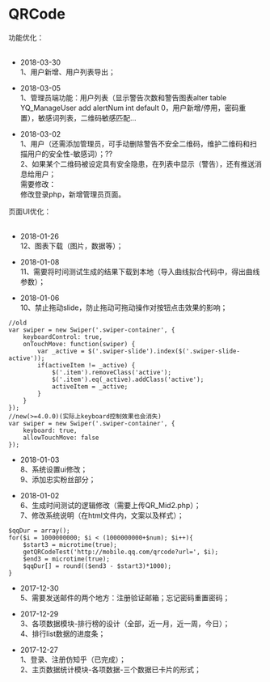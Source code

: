 # QRCode <br>

功能优化：<br><br>

- 2018-03-30 <br>
1、用户新增、用户列表导出；

- 2018-03-05 <br>
1、管理员端功能：用户列表（显示警告次数和警告图表alter table YQ_ManageUser add alertNum int default 0，用户新增/停用，密码重置），敏感词列表，二维码敏感匹配...<br>

- 2018-03-02 <br>
1、用户（还需添加管理员，可手动删除警告不安全二维码，维护二维码和扫描用户的安全性-敏感词）；??<br>
2、如果某个二维码被设定具有安全隐患，在列表中显示（警告），还有推送消息给用户；<br>
需要修改：<br>
修改登录php，新增管理员页面。<br>

页面UI优化：<br><br>

- 2018-01-26 <br>
12、图表下载（图片，数据等）；<br>

- 2018-01-08 <br>
11、需要将时间测试生成的结果下载到本地（导入曲线拟合代码中，得出曲线参数）；<br>


- 2018-01-06 <br>
10、禁止拖动slide，防止拖动可拖动操作对按钮点击效果的影响；<br>
```
//old
var swiper = new Swiper('.swiper-container', {
	keyboardControl: true,
	onTouchMove: function(swiper) {
		var _active = $('.swiper-slide').index($('.swiper-slide-active'));
		if(activeItem != _active) {
			$('.item').removeClass('active');
			$('.item').eq(_active).addClass('active');
			activeItem = _active;
		}
	}
});
//new(>=4.0.0)(实际上keyboard控制效果也会消失)
var swiper = new Swiper('.swiper-container', {
	keyboard: true,
	allowTouchMove: false
});
```

- 2018-01-03 <br>
8、系统设置ui修改；<br>
9、添加忠实粉丝部分；<br>

- 2018-01-02 <br>
6、生成时间测试的逻辑修改（需要上传QR_Mid2.php）；<br>
7、修改系统说明（在html文件内，文案以及样式）；<br>
```
$qqDur = array();
for($i = 1000000000; $i < (1000000000+$num); $i++){
	$start3 = microtime(true);
	getQRCodeTest('http://mobile.qq.com/qrcode?url=', $i);
	$end3 = microtime(true);
	$qqDur[] = round(($end3 - $start3)*1000);
}
```

- 2017-12-30 <br>
5、需要发送邮件的两个地方：注册验证邮箱；忘记密码重置密码；<br>

- 2017-12-29 <br>
3、各项数据模块-排行榜的设计（全部，近一月，近一周，今日）；<br>
4、排行list数据的进度条；<br>

- 2017-12-27 <br>
1、登录、注册仿知乎（已完成）；<br>
2、主页数据统计模块-各项数据-三个数据已卡片的形式；<br>



